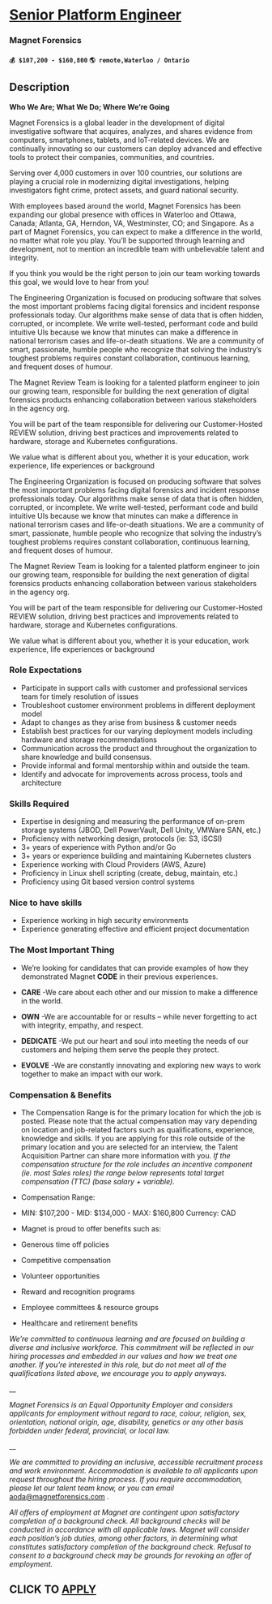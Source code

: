 # [Senior Platform Engineer](https://www.remotewlb.com/apply/senior-platform-engineer-133435)  
### Magnet Forensics  
#### `💰 $107,200 - $160,800` `🌎 remote,Waterloo / Ontario`  

## Description

 **Who We Are; What We Do; Where We’re Going**

  

Magnet Forensics is a global leader in the development of digital investigative software that acquires, analyzes, and shares evidence from computers, smartphones, tablets, and IoT-related devices. We are continually innovating so our customers can deploy advanced and effective tools to protect their companies, communities, and countries.

Serving over 4,000 customers in over 100 countries, our solutions are playing a crucial role in modernizing digital investigations, helping investigators fight crime, protect assets, and guard national security.

With employees based around the world, Magnet Forensics has been expanding our global presence with offices in Waterloo and Ottawa, Canada; Atlanta, GA, Herndon, VA, Westminster, CO; and Singapore. As a part of Magnet Forensics, you can expect to make a difference in the world, no matter what role you play. You’ll be supported through learning and development, not to mention an incredible team with unbelievable talent and integrity.

If you think you would be the right person to join our team working towards this goal, we would love to hear from you!

  

The Engineering Organization is focused on producing software that solves the most important problems facing digital forensics and incident response professionals today. Our algorithms make sense of data that is often hidden, corrupted, or incomplete. We write well-tested, performant code and build intuitive UIs because we know that minutes can make a difference in national terrorism cases and life-or-death situations. We are a community of smart, passionate, humble people who recognize that solving the industry’s toughest problems requires constant collaboration, continuous learning, and frequent doses of humour.

The Magnet Review Team is looking for a talented platform engineer to join our growing team, responsible for building the next generation of digital forensics products enhancing collaboration between various stakeholders in the agency org.

You will be part of the team responsible for delivering our Customer-Hosted REVIEW solution, driving best practices and improvements related to hardware, storage and Kubernetes configurations.

We value what is different about you, whether it is your education, work experience, life experiences or background

  

The Engineering Organization is focused on producing software that solves the most important problems facing digital forensics and incident response professionals today. Our algorithms make sense of data that is often hidden, corrupted, or incomplete. We write well-tested, performant code and build intuitive UIs because we know that minutes can make a difference in national terrorism cases and life-or-death situations. We are a community of smart, passionate, humble people who recognize that solving the industry’s toughest problems requires constant collaboration, continuous learning, and frequent doses of humour.

The Magnet Review Team is looking for a talented platform engineer to join our growing team, responsible for building the next generation of digital forensics products enhancing collaboration between various stakeholders in the agency org.

You will be part of the team responsible for delivering our Customer-Hosted REVIEW solution, driving best practices and improvements related to hardware, storage and Kubernetes configurations.

We value what is different about you, whether it is your education, work experience, life experiences or background

  

### Role Expectations

* Participate in support calls with customer and professional services team for timely resolution of issues 
* Troubleshoot customer environment problems in different deployment model 
* Adapt to changes as they arise from business & customer needs 
* Establish best practices for our varying deployment models including hardware and storage recommendations 
* Communication across the product and throughout the organization to share knowledge and build consensus. 
* Provide informal and formal mentorship within and outside the team. 
* Identify and advocate for improvements across process, tools and architecture 

  

### Skills Required

* Expertise in designing and measuring the performance of on-prem storage systems (JBOD, Dell PowerVault, Dell Unity, VMWare SAN, etc.) 
* Proficiency with networking design, protocols (ie: S3, iSCSI)
* 3+ years of experience with Python and/or Go
* 3+ years or experience building and maintaining Kubernetes clusters 
* Experience working with Cloud Providers (AWS, Azure)
* Proficiency in Linux shell scripting (create, debug, maintain, etc.) 
* Proficiency using Git based version control systems

  

### Nice to have skills

* Experience working in high security environments
* Experience generating effective and efficient project documentation 

  

### The Most Important Thing

* We’re looking for candidates that can provide examples of how they demonstrated Magnet **CODE** in their previous experiences.

  

*  **CARE** -We care about each other and our mission to make a difference in the world.
*  **OWN** -We are accountable for or results – while never forgetting to act with integrity, empathy, and respect.
*  **DEDICATE** -We put our heart and soul into meeting the needs of our customers and helping them serve the people they protect.
*  **EVOLVE** -We are constantly innovating and exploring new ways to work together to make an impact with our work.

  

### Compensation & Benefits

* The Compensation Range is for the primary location for which the job is posted. Please note that the actual compensation may vary depending on location and job-related factors such as qualifications, experience, knowledge and skills. If you are applying for this role outside of the primary location and you are selected for an interview, the Talent Acquisition Partner can share more information with you. _If the compensation structure for the role includes an incentive component (ie. most Sales roles) the range below represents total target compensation (TTC) (base salary + variable)._

  

* Compensation Range:

* MIN: $107,200 - MID: $134,000 - MAX: $160,800 Currency: CAD

  

* Magnet is proud to offer benefits such as: 
* Generous time off policies
* Competitive compensation
* Volunteer opportunities 
* Reward and recognition programs 
* Employee committees & resource groups 
* Healthcare and retirement benefits 

  

_We’re committed to continuous learning and are focused on building a diverse and inclusive workforce. This commitment will be reflected in our hiring processes and embedded in our values and how we treat one another. If you’re interested in this role, but do not meet all of the qualifications listed above, we encourage you to apply anyways._

 __

_Magnet Forensics is an Equal Opportunity Employer and considers applicants for employment without regard to race, colour, religion, sex, orientation, national origin, age, disability, genetics or any other basis forbidden under federal, provincial, or local law._

 __

_We are committed to providing an inclusive, accessible recruitment process and work environment. Accommodation is available to all applicants upon request throughout the hiring process. If you require accommodation, please let our talent team know, or you can email_ aoda@magnetforensics.com _._

  

 _All offers of employment at Magnet are contingent upon satisfactory completion of a background check. All background checks will be conducted in accordance with all applicable laws. Magnet will consider each position’s job duties, among other factors, in determining what constitutes satisfactory completion of the background check. Refusal to consent to a background check may be grounds for revoking an offer of employment._

  
## CLICK TO [APPLY](https://www.remotewlb.com/apply/senior-platform-engineer-133435)

